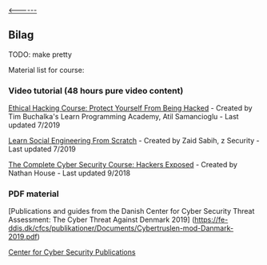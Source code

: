 [<------](../index.md)

## Bilag


TODO: make pretty

Material list for course: 
 
### Video tutorial (48 hours pure video content) 

[Ethical Hacking Course: Protect Yourself From Being Hacked](https://www.udemy.com/course/ethical-hacking-course-protect-yourself-prevent-hacks/) - 
Created by Tim Buchalka's Learn Programming Academy, Atil Samancioglu - Last updated 7/2019 

[Learn Social Engineering From Scratch](https://www.udemy.com/learn-social-engineering-from-scratch/) - 
Created by Zaid Sabih, z Security - Last updated 7/2019 

[The Complete Cyber Security Course: Hackers Exposed](https://www.udemy.com/the-complete-internet-security-privacy-course-volume-1/) - 
Created by Nathan House - Last updated 9/2018 
 
### PDF material

[Publications and guides from the Danish Center for Cyber Security Threat Assessment: The Cyber Threat Against Denmark 2019]
(https://fe-ddis.dk/cfcs/publikationer/Documents/Cybertruslen-mod-Danmark-2019.pdf) 

[Center for Cyber Security Publications](https://fe-ddis.dk/cfcs/publikationer/Pages/publikationer.aspx)